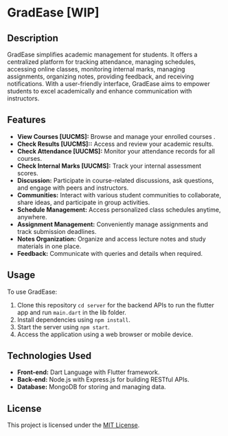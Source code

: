 # GradEase [WIP]

## Description

GradEase simplifies academic management for students. It offers a centralized platform for tracking attendance, managing schedules, accessing online classes, monitoring internal marks, managing assignments, organizing notes, providing feedback, and receiving notifications. With a user-friendly interface, GradEase aims to empower students to excel academically and enhance communication with instructors.

## Features

- **View Courses [UUCMS]:** Browse and manage your enrolled courses .
- **Check Results [UUCMS]::** Access and review your academic results.
- **Check Attendance [UUCMS]:** Monitor your attendance records for all courses.
- **Check Internal Marks [UUCMS]:** Track your internal assessment scores.
- **Discussion:** Participate in course-related discussions, ask questions, and engage with peers and instructors.
- **Communities:** Interact with various student communities to collaborate, share ideas, and participate in group activities.
- **Schedule Management:** Access personalized class schedules anytime, anywhere.
- **Assignment Management:** Conveniently manage assignments and track submission deadlines.
- **Notes Organization:** Organize and access lecture notes and study materials in one place.
- **Feedback:** Communicate with queries and details when required.

## Usage

To use GradEase:

1. Clone this repository `cd server` for the backend APIs to run the flutter app and run `main.dart` in the lib folder.
2. Install dependencies using `npm install`.
3. Start the server using `npm start`.
4. Access the application using a web browser or mobile device.

## Technologies Used

- **Front-end:** Dart Language with Flutter framework.
- **Back-end:** Node.js with Express.js for building RESTful APIs.
- **Database:** MongoDB for storing and managing data.

## License

This project is licensed under the [MIT License](https://opensource.org/licenses/MIT).
